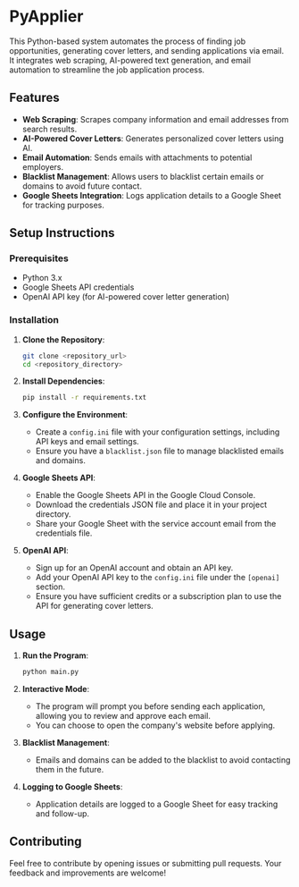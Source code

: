 # PyApplier

This Python-based system automates the process of finding job opportunities, generating cover letters, and sending applications via email. It integrates web scraping, AI-powered text generation, and email automation to streamline the job application process.

## Features

- **Web Scraping**: Scrapes company information and email addresses from search results.
- **AI-Powered Cover Letters**: Generates personalized cover letters using AI.
- **Email Automation**: Sends emails with attachments to potential employers.
- **Blacklist Management**: Allows users to blacklist certain emails or domains to avoid future contact.
- **Google Sheets Integration**: Logs application details to a Google Sheet for tracking purposes.

## Setup Instructions

### Prerequisites

- Python 3.x
- Google Sheets API credentials
- OpenAI API key (for AI-powered cover letter generation)

### Installation

1. **Clone the Repository**:
   ```bash
   git clone <repository_url>
   cd <repository_directory>
   ```

2. **Install Dependencies**:
   ```bash
   pip install -r requirements.txt
   ```

3. **Configure the Environment**:
   - Create a `config.ini` file with your configuration settings, including API keys and email settings.
   - Ensure you have a `blacklist.json` file to manage blacklisted emails and domains.

4. **Google Sheets API**:
   - Enable the Google Sheets API in the Google Cloud Console.
   - Download the credentials JSON file and place it in your project directory.
   - Share your Google Sheet with the service account email from the credentials file.

5. **OpenAI API**:
    - Sign up for an OpenAI account and obtain an API key.
    - Add your OpenAI API key to the `config.ini` file under the `[openai]` section.
    - Ensure you have sufficient credits or a subscription plan to use the API for generating cover letters.

## Usage

1. **Run the Program**:
   ```bash
   python main.py
   ```

2. **Interactive Mode**:
   - The program will prompt you before sending each application, allowing you to review and approve each email.
   - You can choose to open the company's website before applying.

3. **Blacklist Management**:
   - Emails and domains can be added to the blacklist to avoid contacting them in the future.

4. **Logging to Google Sheets**:
   - Application details are logged to a Google Sheet for easy tracking and follow-up.

## Contributing

Feel free to contribute by opening issues or submitting pull requests. Your feedback and improvements are welcome!